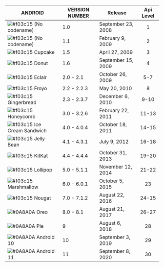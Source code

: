 

| ANDROID | VERSION NUMBER |  Release | Api Level |
| ------ | ------ | ------ |:------: |
| ![#f03c15](https://placehold.it/15/f03c15/000000?text=+) (No codename) | 1.0 | September 23, 2008 | 1 |
| ![#f03c15](https://placehold.it/15/f03c15/000000?text=+) (No codename) | 1.1 | February 9, 2009 | 2 |
| ![#f03c15](https://placehold.it/15/f03c15/000000?text=+) Cupcake | 1.5 | April 27, 2009 | 3 |
| ![#f03c15](https://placehold.it/15/f03c15/000000?text=+) Donut | 1.6 | September 15, 2009 | 4 |
| ![#f03c15](https://placehold.it/15/f03c15/000000?text=+) Eclair  | 2.0 - 2.1 | October 26, 2009 | 5-7 |
| ![#f03c15](https://placehold.it/15/f03c15/000000?text=+) Froyo | 2.2 - 2.2.3 | May 20, 2010 | 8 |
| ![#f03c15](https://placehold.it/15/f03c15/000000?text=+) Gingerbread | 2.3 - 2.3.7 | December 6, 2010 | 9-10 |
| ![#f03c15](https://placehold.it/15/f03c15/000000?text=+) Honeycomb | 3.0 - 3.2.6 | February 22, 2011 | 11-13 |
| ![#f03c15](https://placehold.it/15/f03c15/000000?text=+) Ice Cream Sandwich | 4.0 - 4.0.4 | October 18, 2011 | 14-15 |
| ![#f03c15](https://placehold.it/15/f03c15/000000?text=+) Jelly Bean | 4.1 - 4.3.1 | July 9, 2012 | 16-18 |
| ![#f03c15](https://placehold.it/15/f03c15/000000?text=+) KitKat | 4.4 - 4.4.4 | October 31, 2013 | 19-20 |
| ![#f03c15](https://placehold.it/15/f03c15/000000?text=+) Lollipop | 5.0 - 5.1.1 | November 12, 2014 | 21-22 |
| ![#f03c15](https://placehold.it/15/f03c15/000000?text=+) Marshmallow | 6.0 - 6.0.1 | October 5, 2015 | 23 |
| ![#f03c15](https://placehold.it/15/f03c15/000000?text=+) Nougat | 7.0 - 7.1.2 | August 22, 2016 | 24-15 |
| ![#0A8A0A](https://placehold.it/15/0A8A0A/000000?text=+) Oreo | 8.0 - 8.1 | August 21, 2017 | 26-27 |
| ![#0A8A0A](https://placehold.it/15/0A8A0A/000000?text=+) Pie | 9 | August 6, 2018 | 28 |
| ![#0A8A0A](https://placehold.it/15/0A8A0A/000000?text=+) Android 10 | 10 | September 3, 2019 | 29 |
| ![#0A8A0A](https://placehold.it/15/0A8A0A/000000?text=+) Android 11 | 11 | September 8, 2020 | 30 |
